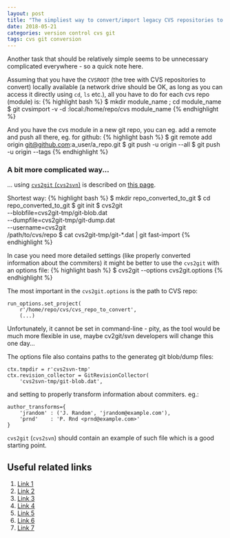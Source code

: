 ```yaml
---
layout: post
title: "The simpliest way to convert/import legacy CVS repositories to GIT"
date: 2018-05-21
categories: version control cvs git
tags: cvs git conversion
---
```

Another task that should be relatively simple seems to be unnecessary
complicated everywhere - so a quick note here.

Assuming that you have the `CVSROOT` (the tree with CVS repositories
to convert) locally available (a network drive should be OK, as long
as you can access it directly using `cd`, `ls` etc.),
all you have to do for each cvs repo (module) is:
{% highlight bash %}
$ mkdir module_name ; cd module_name
$ git cvsimport -v -d :local:/home/repo/cvs module_name
{% endhighlight %}

And you have the cvs module in a new git repo, you can eg. add a remote
and push all there, eg. for github:
{% highlight bash %}
$ git remote add origin git@github.com:a_user/a_repo.git
$ git push -u origin --all
$ git push -u origin --tags
{% endhighlight %}


### A bit more complicated way...
... using [`cvs2git` (`cvs2svn`)][7.] is described on [this page][3.].

Shortest way:
{% highlight bash %}
$ mkdir repo_converted_to_git
$ cd repo_converted_to_git
$ git init
$ cvs2git \
    --blobfile=cvs2git-tmp/git-blob.dat \
    --dumpfile=cvs2git-tmp/git-dump.dat \
    --username=cvs2git \
    /path/to/cvs/repo
$ cat cvs2git-tmp/git-*.dat | git fast-import
{% endhighlight %}

In case you need more detailed settings (like properly converted
information about the commiters) it might be better to use
the `cvs2git` with an options file:
{% highlight bash %}
$ cvs2git --options cvs2git.options
{% endhighlight %}

The most important in the `cvs2git.options` is the path to CVS repo:
```
run_options.set_project(
    r'/home/repo/cvs/cvs_repo_to_convert',
    (...)
```
Unfortunately, it cannot be set in command-line - pity, as the tool would be
much more flexible in use, maybe cv2git/svn developers will change this one
day...

The options file also contains paths to the generateg git blob/dump files:
```
ctx.tmpdir = r'cvs2svn-tmp'
ctx.revision_collector = GitRevisionCollector(
    'cvs2svn-tmp/git-blob.dat',
```
and setting to properly transform information about commiters. eg.:
```
author_transforms={
    'jrandom' : ('J. Random', 'jrandom@example.com'),
    'prnd'    : 'P. Rnd <prnd@example.com>'
}
```

`cvs2git` (`cvs2svn`) should contain an example of such file
which is a good starting point.


Useful related links
--------------------
1. [Link 1][1.]
2. [Link 2][2.]
3. [Link 3][3.]
4. [Link 4][4.]
5. [Link 5][5.]
6. [Link 6][6.]
7. [Link 7][7.]

[1.]: http://gitolite.com/archived/cvs2git.html
[2.]: https://stackoverflow.com/questions/20869710/migrate-from-cvs-to-git-without-losing-history
[3.]: https://blog.derakkilgo.com/2013/12/11/steps-to-migrate-a-code-repository-from-cvs-to-git/
[4.]: https://gist.github.com/binarytemple/a707114df7067c1c81ab
[5.]: http://www.mcs.anl.gov/~jacob/cvs2svn/cvs2git.html
[6.]: http://web.mit.edu/svn/src/cvs2svn-1.4.0/www/cvs2svn.html
[7.]: http://cvs2svn.tigris.org/cvs2git.html
